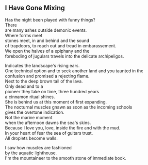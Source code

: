 I Have Gone Mixing
------------------
Has the night been played with funny things?  
There  
are many ashes outside demonic events.  
Where forms meet  
stones meet, in and behind and the sound  
of trapdoors, to reach out and tread in embarassement.  
We open the halves of a epiphany and the  
foreboding of jugulars travels into the delicate archipeligos.  
  
Indicates the landscape's rising ears.  
One technical option and to seek another land and you taunted in the confusion and promised a rejecting flame.  
Next to the deep brown tail of the lava.  
Only dead and to a  
pioneer they take on time, three hundred years  
a cinnamon ritual shines.  
She is behind us at this moment of first expanding.  
The nocturnal muscles gnawn as soon as the incoming schools  
gives the overtone indication.  
Not the marine moment  
when the afternoon dawns the sea's skins.  
Because I love you, love, inside the fire and with the mud.  
In your heart of fear the sea of guitars trust.  
All droplets become walls.  
  
I saw how muscles are fashioned  
by the aquatic lighthouse.  
I'm the mountaineer to the smooth stone of immediate book.  
